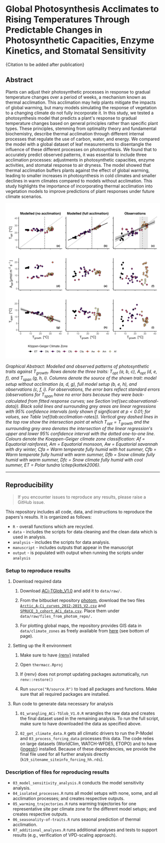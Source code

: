 # Global Photosynthesis Acclimates to Rising Temperatures Through Predictable Changes in Photosynthetic Capacities, Enzyme Kinetics, and Stomatal Sensitivity

{Citation to be added after publication}

## Abstract

Plants can adjust their photosynthetic processes in response to gradual temperature changes over a period of weeks, a mechanism known as thermal acclimation. This acclimation may help plants mitigate the impacts of global warming, but many models simulating the response of vegetation to a changing climate do not fully incorporate it.
In this study, we tested a photosynthesis model that predicts a plant's response to gradual temperature changes based on general principles rather than specific plant types. These principles, stemming from optimality theory and fundamental biochemistry, describe thermal acclimation through different internal processes that regulate the use of carbon, water, and energy. We compared the model with a global dataset of leaf measurements to disentangle the influence of these different processes on photosynthesis.
We found that to accurately predict observed patterns, it was essential to include three acclimation processes: adjustments in photosynthetic capacities, enzyme activities, and stomatal response to air dryness. The model showed that thermal acclimation buffers plants against the effect of global warming, leading to smaller increases in photosynthesis in cold climates and smaller declines in warm climates compared to models without acclimation.
This study highlights the importance of incorporating thermal acclimation into vegetation models to improve predictions of plant responses under future climate scenarios.

![](graphical_abstract.png)

*Graphical Abstract: Modelled and observed patterns of photosynthetic traits against $T_{\text{growth}}$. Rows denote the three traits: $T_{\text{opt}}$ (a, b, c), $A_{\text{opt}}$ (d, e, f), and $T_{\text{span}}$ (g, h, i). Columns denote the source of the shown trait: model setup without acclimation (a, d, g), full model setup (b, e, h), and observations (c, f, i). For observations, the error bars reflect standard errors (observations for $T_{\text{span}}$ have no error bars because they were back-calculated from fitted response curves; see Section \ref{sec:observational-data}). Black solid lines and surrounding grey areas are linear regressions with 95\% confidence intervals (only shown if significant at $p < 0.01$; for values, see Table \ref{tab:acclimation-rates}). Vertical grey dashed lines in the top row show the intersection point at which $T_{\text{opt}} = T_{\text{growth}}$ and the surrounding grey area denotes the intersection of the linear regression's upper and lower 95\% confidence interval with the dotted one-to-one line. Colours denote the Koeppen-Geiger climate zone classification: Af = Equatorial rainforest, Am = Equatorial monsoon, Aw = Equatorial savannah with dry winter, Cfa = Warm temperate fully humid with hot summer, Cfb = Warm temperate fully humid with warm summer, Dfb = Snow climate fully humid with warm summer, Dfc = Snow climate fully humid with cool summer, ET = Polar tundra \citep{kottek2006}.*

------------------------------------------------------------------------

## Reproducibility

> If you encounter issues to reproduce any results, please raise a GitHub issue.

This repository includes all code, data, and instructions to reproduce the papers's results. It is organized as follows:

-   `R` - overall functions which are recycled.
-   `data` - includes the scripts for data cleaning and the clean data which is used in analysis.
-   `analysis` - includes the scripts for data analysis.
-   `manuscript` - includes outputs that appear in the manuscript
-   `output` - is populated with output when running the scripts under `analysis`

### Setup to reproduce results

1.  Download required data

    1.  Download [ACi-TGlob_V1.0](https://figshare.com/articles/dataset/ACi-TGlob_V1_0_A_Global_dataset_of_photosynthetic_CO2_response_curves_of_terrestrial_plants_/7283567) and add it to `data/raw/.`

    2.  From the bitbucket repository [photom](https://bitbucket.org/Kumarathunge/photom/src/master/), download the two files [`Arctic_A-Ci_curves_2012-2015_V2.csv`](https://bitbucket.org/Kumarathunge/photom/raw/d015fd064de78288a1d07abbbd99f02e13a81e8b/Data/Arctic_A-Ci_curves_2012-2015_V2.csv) and [`SPRUCE_3_cohort_ACi_data.csv`](https://bitbucket.org/Kumarathunge/photom/raw/d015fd064de78288a1d07abbbd99f02e13a81e8b/Data/SPRUCE_3_cohort_ACi_data.csv). Place them under `data/raw/files_from_photom_repo/.`

    3.  For plotting global maps, the repository provides GIS data in `data/climate_zones` as freely available from [here](http://koeppen-geiger.vu-wien.ac.at/shifts.htm) (see bottom of page).

2.  Setting up the R environment

    1.  Make sure to have [{renv}](https://rstudio.github.io/renv/articles/renv.html) installed

    2.  Open `thermacc.Rproj`

    3.  If {renv} does not prompt updating packages automatically, run `renv::restore()`

    4.  Run `source("R/source.R")` to load all packages and functions. Make sure that all required packages are installed.

3.  Run code to generate data necessary for analysis

    1.  `01_wrangling_ACi-TGlob_V1.0.R` wrangles the raw data and creates the final dataset used in the remaining analysis. To run the full script, make sure to have downloaded the data as specified above.

    2.  `02_get_climate_data.R` gets all climatic drivers to run the P-Model and `03_process_forcing_data` processes this data. The code relies on large datasets (WorldClim, WATCH-WFDE5, ETOPO) and to have {[ingestr](https://github.com/geco-bern/ingestr)} installed. Because of these dependencies, we provide the final file used for all further analysis directly (`k19_sitename_siteinfo_forcing_hh.rds`).

### Description of files for reproducing results

-   `03_model_sensitivity_analysis.R` conducts the model sensitivity analysis.
-   `04_isolated_processes.R` runs all model setups with none, some, and all acclimation processes; and creates respective outputs.
-   `05_warming_trajectories.R` runs warming trajectories for one representative site per climate zone for the different model setups; and creates respective outputs.
-   `06_seasonality-of-traits.R` runs seaonal prediction of thermal acclimation.
-   `07_additional_analyses.R` runs additional analyses and tests to support results (e.g., verification of VPD-scaling approach).
